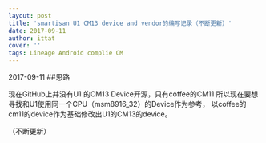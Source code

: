 ```yaml
---
layout: post
title: 'smartisan U1 CM13 device and vendor的编写记录（不断更新）'
date: 2017-09-11
author: ittat
cover: ''
tags: Lineage Android complie CM
---
```


2017-09-11
##思路
 
>
现在GitHub上并没有U1 的CM13 Device开源，只有coffee的CM11
所以现在要想寻找和U1使用同一个CPU（msm8916_32）的Device作为参考，
以coffee的cm11的device作为基础修改出U1的CM13的device。


（不断更新）


